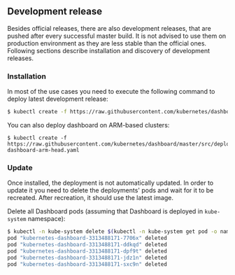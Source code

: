 ## Development release

Besides official releases, there are also development releases, that are pushed after every successful master build. It is not advised to use them on production environment as they are less stable than the official ones. Following sections describe installation and discovery of development releases.

### Installation

In most of the use cases you need to execute the following command to deploy latest development release:

```bash
$ kubectl create -f https://raw.githubusercontent.com/kubernetes/dashboard/master/src/deploy/kubernetes-dashboard-head.yaml
```

You can also deploy dashboard on ARM-based clusters:

```
$ kubectl create -f https://raw.githubusercontent.com/kubernetes/dashboard/master/src/deploy/kubernetes-dashboard-arm-head.yaml
```

### Update

Once installed, the deployment is not automatically updated. In order to update it you need to delete the deployments' pods and wait for it to be recreated. After recreation, it should use the latest image.

Delete all Dashboard pods (assuming that Dashboard is deployed in `kube-system` namespace):
```sh
$ kubectl -n kube-system delete $(kubectl -n kube-system get pod -o name | grep dashboard)
pod "kubernetes-dashboard-3313488171-7706x" deleted
pod "kubernetes-dashboard-3313488171-ddkqd" deleted
pod "kubernetes-dashboard-3313488171-dpf9t" deleted
pod "kubernetes-dashboard-3313488171-jdz1n" deleted
pod "kubernetes-dashboard-3313488171-sxc9n" deleted
```